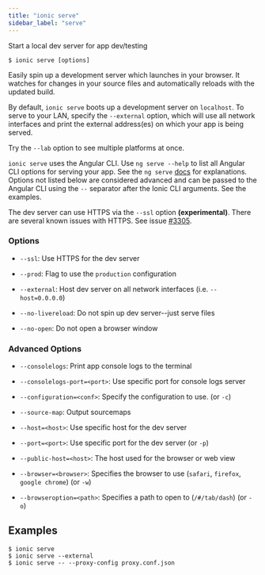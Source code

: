 ```yaml
---
title: "ionic serve"
sidebar_label: "serve"
---
```

<head>
  <title>ionic serve: Start a Local Development Server for App Dev/Testing</title>
  <meta name="description" content="Start a local development server for app dev/testing with ionic serve. Learn how to easily spin up a development server which launches in your browser." />
</head>



Start a local dev server for app dev/testing

```shell
$ ionic serve [options]
```

Easily spin up a development server which launches in your browser. It watches for changes in your source files and automatically reloads with the updated build.

By default, `ionic serve` boots up a development server on `localhost`. To serve to your LAN, specify the `--external` option, which will use all network interfaces and print the external address(es) on which your app is being served.

Try the `--lab` option to see multiple platforms at once.

`ionic serve` uses the Angular CLI. Use `ng serve --help` to list all Angular CLI options for serving your app. See the `ng serve` [docs](https://angular.io/cli/serve) for explanations. Options not listed below are considered advanced and can be passed to the Angular CLI using the `--` separator after the Ionic CLI arguments. See the examples.

The dev server can use HTTPS via the `--ssl` option **(experimental)**. There are several known issues with HTTPS. See issue [#3305](https://github.com/ionic-team/ionic-cli/issues/3305).

### Options

 - `--ssl`: Use HTTPS for the dev server 
      
 - `--prod`: Flag to use the `production` configuration 
      
 - `--external`: Host dev server on all network interfaces (i.e. `--host=0.0.0.0`) 
      
 - `--no-livereload`: Do not spin up dev server--just serve files 
      
 - `--no-open`: Do not open a browser window 
      


### Advanced Options

 - `--consolelogs`: Print app console logs to the terminal 
      
 - `--consolelogs-port=<port>`: Use specific port for console logs server 
      
 - `--configuration=<conf>`: Specify the configuration to use. (or `-c`)
      
 - `--source-map`: Output sourcemaps 
      
 - `--host=<host>`: Use specific host for the dev server 
      
 - `--port=<port>`: Use specific port for the dev server (or `-p`)
      
 - `--public-host=<host>`: The host used for the browser or web view 
      
 - `--browser=<browser>`: Specifies the browser to use (`safari`, `firefox`, `google chrome`) (or `-w`)
      
 - `--browseroption=<path>`: Specifies a path to open to (`/#/tab/dash`) (or `-o`)
      

## Examples

```shell
$ ionic serve 
$ ionic serve --external
$ ionic serve -- --proxy-config proxy.conf.json
```
